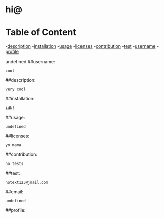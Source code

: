 

# hi@

# Table of Content
-[description](#description)
-[installation](#installation)
-[usage](#usage)
-[licenses](#licenses)
-[contribution](#contribution)
-[test](#test)
-[username](#username)
-[profile](#profile)

undefined
##username:

    cool
##description:

    very cool
##installation:

    idk!
##usage:

    undefined
##licenses:

    yo mama
##contribution:

    no tests
##test:

    notext123@jmail.com
##email:

    undefined
##profile:
